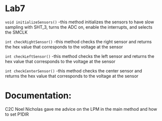 Lab7
====

`void initializeSensors()`
-this method initializes the sensors to have slow sampling with SHT_3, turns the ADC on, enable the 
interrupts, and selects the SMCLK

`int checkRightSensor()`
-this method checks the right sensor and returns the hex value that corresponds to the voltage at the sensor

`int checkLeftSensor()`
-this method checks the left sensor and returns the hex value that corresponds to the voltage at the sensor

`int checkCenterSensor()`
-this method checks the center sensor and returns the hex value that corresponds to the voltage at the sensor

Documentation:
==============
C2C Noel Nicholas gave me advice on the LPM in the main method and how to set P1DIR